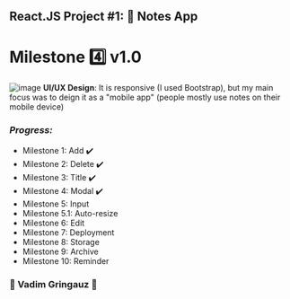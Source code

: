 ## React.JS Project #1: :memo: Notes App
# Milestone :four: v1.0 
![image](componentsChart.png)
**UI/UX Design**: It is responsive (I used Bootstrap), but my main focus was to deign it as a "mobile app" (people mostly use notes on their mobile device)
### *Progress:*
- Milestone 1: Add :heavy_check_mark:
- Milestone 2: Delete :heavy_check_mark:
- Milestone 3: Title :heavy_check_mark:
- Milestone 4: Modal :heavy_check_mark:
- Milestone 5: Input
- Milestone 5.1: Auto-resize
- Milestone 6: Edit
- Milestone 7: Deployment
- Milestone 8: Storage
- Milestone 9: Archive
- Milestone 10: Reminder


### :basketball: Vadim Gringauz :basketball:
